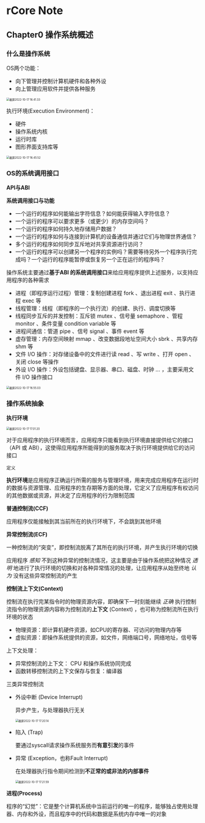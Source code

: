# rCore Note

## Chapter0 操作系统概述

### 什么是操作系统

OS两个功能：

- 向下管理并控制计算机硬件和各种外设
- 向上管理应用软件并提供各种服务

<img src="https://xmtxpic.oss-cn-hangzhou.aliyuncs.com/img/%E6%88%AA%E5%B1%8F2022-10-17%2016.41.33.png" alt="截屏2022-10-17 16.41.33" style="zoom:50%;" />

执行环境(Execution Environment)：

- 硬件
- 操作系统内核
- 运行时库
- 图形界面支持库等

<img src="https://xmtxpic.oss-cn-hangzhou.aliyuncs.com/img/%E6%88%AA%E5%B1%8F2022-10-17%2016.45.52.png" alt="截屏2022-10-17 16.45.52" style="zoom:50%;" />

### OS的系统调用接口

**API与ABI**

**系统调用接口与功能**

- 一个运行的程序如何能输出字符信息？如何能获得输入字符信息？
- 一个运行的程序可以要求更多（或更少）的内存空间吗？
- 一个运行的程序如何持久地存储用户数据？
- 一个运行的程序如何与连接到计算机的设备通信并通过它们与物理世界通信？
- 多个运行的程序如何同步互斥地对共享资源进行访问？
- 一个运行的程序可以创建另一个程序的实例吗？需要等待另外一个程序执行完成吗？一个运行的程序能暂停或恢复另一个正在运行的程序吗？

操作系统主要通过**基于ABI 的系统调用接口**来给应用程序提供上述服务，以支持应用程序的各种需求

- 进程（即程序运行过程）管理：复制创建进程 fork 、退出进程 exit 、执行进程 exec 等
- 线程管理：线程（即程序的一个执行流）的创建、执行、调度切换等
- 线程同步互斥的并发控制：互斥锁 mutex 、信号量 semaphore 、管程 monitor 、条件变量 condition variable 等
- 进程间通信：管道 pipe 、信号 signal 、事件 event 等
- 虚存管理：内存空间映射 mmap 、改变数据段地址空间大小 sbrk 、共享内存 shm 等
- 文件 I/O 操作：对存储设备中的文件进行读 read 、写 write 、打开 open 、关闭 close 等操作
- 外设 I/O 操作：外设包括键盘、显示器、串口、磁盘、时钟 … ，主要采用文件 I/O 操作接口

<img src="https://xmtxpic.oss-cn-hangzhou.aliyuncs.com/img/%E6%88%AA%E5%B1%8F2022-10-17%2016.55.03.png" alt="截屏2022-10-17 16.55.03" style="zoom:50%;" />

### 操作系统抽象

**执行环境**

<img src="https://xmtxpic.oss-cn-hangzhou.aliyuncs.com/img/%E6%88%AA%E5%B1%8F2022-10-17%2017.01.20.png" alt="截屏2022-10-17 17.01.20" style="zoom:50%;" />

对于应用程序的执行环境而言，应用程序只能看到执行环境直接提供给它的接口（API 或 ABI），这使得应用程序所能得到的服务取决于执行环境提供给它的访问接口

`定义`

**执行环境**是应用程序正确运行所需的服务与管理环境，用来完成应用程序在运行时的数据与资源管理、应用程序的生存期等方面的处理，它定义了应用程序有权访问的其他数据或资源，并决定了应用程序的行为限制范围

**普通控制流(CCF)**

应用程序仅能接触到其当前所在的执行环境下，不会跳到其他环境

**异常控制流(ECF)**

一种控制流的“突变”，即控制流脱离了其所在的执行环境，并产生执行环境的切换

应用程序 *感知* 不到这种异常的控制流情况，这主要是由于操作系统把这种情况 *透明* 地进行了执行环境的切换和对各种异常情况的处理，让应用程序从始至终地 *认为* 没有这些异常控制流的产生

**控制流上下文(Context)**

控制流在执行完某指令时的物理资源内容，即确保下一时刻能继续 *正确* 执行控制流指令的物理资源内容称为控制流的**上下文** (Context) ，也可称为控制流所在执行环境的状态

- 物理资源：即计算机硬件资源，如CPU的寄存器、可访问的物理内存等
- 虚拟资源：即操作系统提供的资源，如文件，网络端口号，网络地址，信号等

上下文处理：

- 异常控制流的上下文： CPU 和操作系统协同完成
- 函数转移控制流的上下文保存与恢复：编译器

三类异常控制流

- 外设中断 (Device Interrupt) 

  异步产生，与处理器执行无关

  <img src="https://xmtxpic.oss-cn-hangzhou.aliyuncs.com/img/%E6%88%AA%E5%B1%8F2022-10-17%2017.20.14.png" alt="截屏2022-10-17 17.20.14" style="zoom:50%;" />

- 陷入 (Trap) 

  要通过syscall请求操作系统服务而**有意引发**的事件

- 异常 (Exception，也称Fault Interrupt)

  在处理器执行指令期间检测到**不正常的或非法的内部事件**

  <img src="https://xmtxpic.oss-cn-hangzhou.aliyuncs.com/img/%E6%88%AA%E5%B1%8F2022-10-17%2017.21.59.png" alt="截屏2022-10-17 17.21.59" style="zoom:50%;" />

**进程(Process)**

程序的“幻觉”：它是整个计算机系统中当前运行的唯一的程序，能够独占使用处理器、内存和外设，而且程序中的代码和数据是系统内存中唯一的对象
